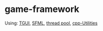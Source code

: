 # game-framework

Using:
[TGUI](https://tgui.eu/), [SFML](https://www.sfml-dev.org/index.php), [thread pool](https://github.com/bshoshany/thread-pool?tab=readme-ov-file#installing-the-library), [cpp-Utilities](https://github.com/finjosh/cpp-Utilities)